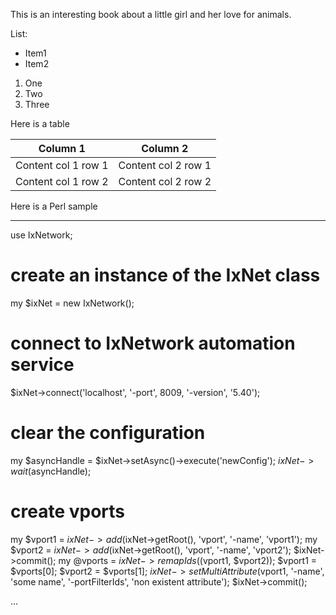 This is an interesting book about a little girl and her love for animals.

List:

- Item1
- Item2

1. One
2. Two
3. Three

Here is a table

Column 1 | Column 2
------------ | -------------
Content col 1 row 1| Content col 2 row 1
Content col 1 row 2 | Content col 2 row 2


Here is a Perl sample

---
use IxNetwork;
# create an instance of the IxNet class
my $ixNet = new IxNetwork();
# connect to IxNetwork automation service
$ixNet->connect('localhost', '-port', 8009, '-version', '5.40');
# clear the configuration 
my $asyncHandle = $ixNet->setAsync()->execute('newConfig');
$ixNet->wait($asyncHandle);
# create vports
my $vport1 = $ixNet->add($ixNet->getRoot(), 'vport', '-name', 'vport1');
my $vport2 = $ixNet->add($ixNet->getRoot(), 'vport', '-name', 'vport2');
$ixNet->commit();
my @vports = $ixNet->remapIds(($vport1, $vport2));
$vport1 = $vports[0];
$vport2 = $vports[1];
$ixNet->setMultiAttribute($vport1, '-name', 'some name', '-portFilterIds', 'non existent attribute');
$ixNet->commit();

...
